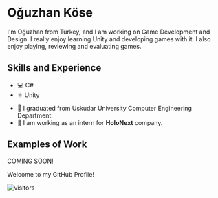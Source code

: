 # Oğuzhan Köse
I'm Oğuzhan from Turkey, and I am working on Game Development and Design. I really enjoy learning Unity and developing games with it. I also enjoy playing, reviewing and evaluating games.

## Skills and Experience
* 💻 C#
* ⚛ Unity

- 🏫 I graduated from Uskudar University Computer Engineering Department.
- 👾 I am working as an intern for **HoloNext** company.

## Examples of Work
COMING SOON!

Welcome to my GitHub Profile!

![visitors](https://visitor-badge.glitch.me/badge?page_id=Axlope.Axlope)
<br />
